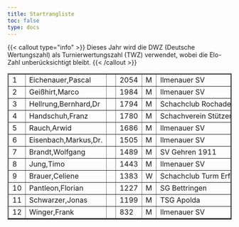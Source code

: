 ```yaml
---
title: Startrangliste
toc: false
type: docs
---
```


{{< callout type="info" >}}
Dieses Jahr wird die DWZ (Deutsche Wertungszahl) als Turnierwertungszahl (TWZ) verwendet, wobei die Elo-Zahl unberücksichtigt bleibt.
{{< /callout >}}

<TABLE BORDER="2" CELLPADDING="2" CELLSPACING="2" >

<TR >
<TD>1</TD>
<TD>Eichenauer,Pascal</TD>
<TD>&nbsp;</TD>
<TD>2054</TD>
<TD>M</TD>
<TD>Ilmenauer&nbsp;SV</TD>
<TD>GER</TD>
<TD>1999</TD>
</TR>

<TR >
<TD>2</TD>
<TD>Gei&szlig;hirt,Marco</TD>
<TD>&nbsp;</TD>
<TD>1984</TD>
<TD>M</TD>
<TD>Ilmenauer&nbsp;SV</TD>
<TD>GER</TD>
<TD>1990</TD>
</TR>

<TR >
<TD>3</TD>
<TD>Hellrung,Bernhard,Dr</TD>
<TD>&nbsp;</TD>
<TD>1794</TD>
<TD>M</TD>
<TD>Schachclub&nbsp;Rochade&nbsp;L</TD>
<TD>GER</TD>
<TD>1962</TD>
</TR>

<TR >
<TD>4</TD>
<TD>Handschuh,Franz</TD>
<TD>&nbsp;</TD>
<TD>1780</TD>
<TD>M</TD>
<TD>Schachverein&nbsp;St&uuml;tzer</TD>
<TD>GER</TD>
<TD>1948</TD>
</TR>

<TR >
<TD>5</TD>
<TD>Rauch,Arwid</TD>
<TD>&nbsp;</TD>
<TD>1686</TD>
<TD>M</TD>
<TD>Ilmenauer&nbsp;SV</TD>
<TD>GER</TD>
<TD>2003</TD>
</TR>

<TR >
<TD>6</TD>
<TD>Eisenbach,Markus,Dr.</TD>
<TD>&nbsp;</TD>
<TD>1505</TD>
<TD>M</TD>
<TD>Ilmenauer&nbsp;SV</TD>
<TD>GER</TD>
<TD>1984</TD>
</TR>

<TR >
<TD>7</TD>
<TD>Brandt,Wolfgang</TD>
<TD>&nbsp;</TD>
<TD>1489</TD>
<TD>M</TD>
<TD>SV&nbsp;Gehren&nbsp;1911</TD>
<TD>GER</TD>
<TD>1960</TD>
</TR>

<TR >
<TD>8</TD>
<TD>Jung,Timo</TD>
<TD>&nbsp;</TD>
<TD>1443</TD>
<TD>M</TD>
<TD>Ilmenauer&nbsp;SV</TD>
<TD>GER</TD>
<TD>2005</TD>
</TR>

<TR >
<TD>9</TD>
<TD>Brauer,Celiene</TD>
<TD>&nbsp;</TD>
<TD>1383</TD>
<TD>W</TD>
<TD>Schachclub&nbsp;Turm&nbsp;Erfu</TD>
<TD>GER</TD>
<TD>2009</TD>
</TR>

<TR >
<TD>10</TD>
<TD>Pantleon,Florian</TD>
<TD>&nbsp;</TD>
<TD>1227</TD>
<TD>M</TD>
<TD>SG&nbsp;Bettringen</TD>
<TD>GER</TD>
<TD>1999</TD>
</TR>

<TR >
<TD>11</TD>
<TD>Schwarzer,Jonas</TD>
<TD>&nbsp;</TD>
<TD>1199</TD>
<TD>M</TD>
<TD>TSG&nbsp;Apolda</TD>
<TD>GER</TD>
<TD>2006</TD>
</TR>

<TR >
<TD>12</TD>
<TD>Winger,Frank</TD>
<TD>&nbsp;</TD>
<TD>832</TD>
<TD>M</TD>
<TD>Ilmenauer&nbsp;SV</TD>
<TD>GER</TD>
<TD>1964</TD>
</TR>

</TABLE>
